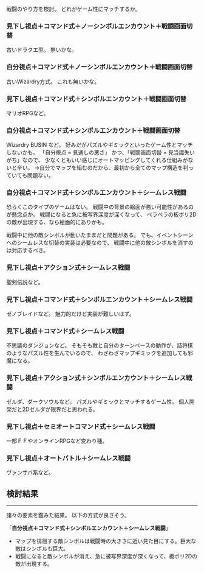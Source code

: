 戦闘のやり方を検討。
どれがゲーム性にマッチするか。

### 見下し視点＋コマンド式＋ノーシンボルエンカウント＋戦闘画面切替
古いドラクエ型。
無いかな。

### 自分視点＋コマンド式＋ノーシンボルエンカウント＋戦闘画面切替
古いWizardry方式。
これも無いかな。

### 見下し視点＋コマンド式＋シンボルエンカウント＋戦闘画面切替
マリオRPGなど。

### 自分視点＋コマンド式＋シンボルエンカウント＋戦闘画面切替
Wizardry BUSIN など。
好みだがパズルやギミックといったゲーム性とマッチしないかも。
「自分視点 = 見通しの悪さ」
かつ、「戦闘画面切替 = 見当識失いがち」なので、
少なくともいい感じにオートマッピングしてくれる仕組みがないと辛い。
→自分でマップを組むのだから、最初から全てのマップ構造を判っていても問題ない。

### 自分視点＋コマンド式＋シンボルエンカウント＋シームレス戦闘
恐らくこのタイプのゲームはない。
戦闘中の背景の絵面が悪い可能性があるのが懸念点か。
戦闘になると急に被写界深度が深くなって、
ペラペラの板ポリ2Dの敵が出現する、なら絵面的にありかも。

戦闘中に他の敵シンボルが動いたままだと問題がある。
でも、イベントシーンへのシームレスな切替の実装は必要なので、
戦闘中に他の敵シンボルを消すのは対応するべき。

### 見下し視点＋アクション式＋シームレス戦闘
聖剣伝説など。

### 見下し視点＋コマンド式＋シンボルエンカウント＋シームレス戦闘
ゼノブレイドなど。
魅力的だけど実装が難しいはず。

### 見下し視点＋コマンド式＋シームレス戦闘
不思議のダンジョンなど。
そもそも敵と自分のターンベースの動作が、詰将棋のようなパズル性を生んでいるので、
わざわざマップギミックを追加しても邪魔になる。

### 見下し視点＋アクション式＋シンボルエンカウント＋シームレス戦闘
ゼルダ、ダークソウルなど。
パズルやギミックとマッチするゲーム性。
個人開発だと2Dゼルダが限界だと思われる。

### 見下し視点＋セミオートコマンド式＋シームレス戦闘
一部ＦＦやオンラインRPGなど変わり種。

### 見下し視点＋オートバトル＋シームレス戦闘
ヴァンサバ系など。

## 検討結果
---
諸々の要素を鑑みた結果。
以下の方式が良さそう。

「**自分視点＋コマンド式＋シンボルエンカウント＋シームレス戦闘**」

- マップを徘徊する敵シンボルは戦闘時の大きさに近い見た目にする。巨大な敵はシンボルも巨大。
- 戦闘になると敵シンボルが消え、急に被写界深度が深くなって、板ポリ2Dの敵が出現する。

